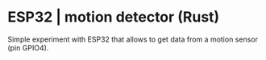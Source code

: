 # ESP32 | motion detector (Rust)

Simple experiment with ESP32 that allows to get data from a motion sensor (pin GPIO4).
